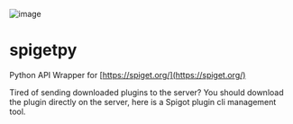 ![image](https://github.com/LuckyTain/spigetpy/assets/8756469/26b4ec60-0191-448c-a7c8-10cb4f8c8cf7)


# spigetpy

Python API Wrapper for [https://spiget.org/](https://spiget.org/)

Tired of sending downloaded plugins to the server? You should download the plugin directly on the server, here is a Spigot plugin cli management tool.
